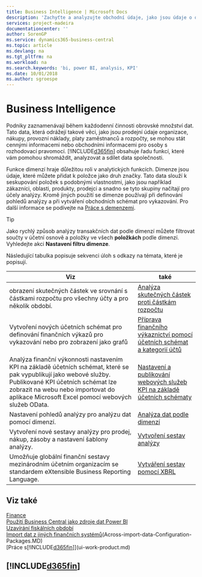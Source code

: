 ```yaml
---
title: Business Intelligence | Microsoft Docs
description: 'Zachyťte a analyzujte obchodní údaje, jako jsou údaje o obratu, nákupech, provozních nákladech, platech zaměstnanců a rozpočtech,které mohou být cennými informacemi pro analytické služby nebo pro rozhodování.'
services: project-madeira
documentationcenter: ''
author: SorenGP
ms.service: dynamics365-business-central
ms.topic: article
ms.devlang: na
ms.tgt_pltfrm: na
ms.workload: na
ms.search.keywords: 'bi, power BI, analysis, KPI'
ms.date: 10/01/2018
ms.author: sgroespe
---
```

# <a name="business-intelligence"></a>Business Intelligence
Podniky zaznamenávají během každodenní činnosti obrovské množství dat. Tato data, která odrážejí takové věci, jako jsou prodejní údaje organizace, nákupy, provozní náklady, platy zaměstnanců a rozpočty, se mohou stát cennými informacemi nebo obchodními informacemi pro osoby s rozhodovací pravomocí. [!INCLUDE[d365fin](includes/d365fin_md.md)] obsahuje řadu funkcí, které vám pomohou shromáždit, analyzovat a sdílet data společnosti.

Funkce dimenzí hraje důležitou roli v analytických funkcích. Dimenze jsou údaje, které můžete přidat k položce jako druh značky. Tato data slouží k seskupování položek s podobnými vlastnostmi, jako jsou například zákazníci, oblasti, produkty, prodejci a snadno se tyto skupiny načítají pro účely analýzy. Kromě jiných použití se dimenze používají při definování pohledů analýzy a při vytváření obchodních schémat pro vykazování. Pro další informace se podívejte na [Práce s demenzemi](finance-dimensions.md).

> [!TIP]
> Jako rychlý způsob analýzy transakčních dat podle dimenzí můžete filtrovat součty v účetní osnově a položky ve všech **položkách** podle dimenzí. Vyhledejte akci **Nastavení filtru dimenze**.  

Následující tabulka popisuje sekvenci úloh s odkazy na témata, které je popisují.  

| Viz | také |
| --- | --- |
|obrazení skutečných částek ve srovnání s částkami rozpočtu pro všechny účty a pro několik období.|[Analýza skutečných částek proti částkám rozpočtu](bi-how-analyze-actual-versus-budget.md)|
|Vytvoření nových účetních schémat pro definování finančních výkazů pro vykazování nebo pro zobrazení jako grafů|[Příprava finančního výkaznictví pomocí účetních schémat a kategorií účtů](bi-how-work-account-schedule.md)|
|Analýza finanční výkonnosti nastavením KPI na základě účetních schémat, které se pak vypublikují jako webové služby. Publikované KPI účetních schémat lze zobrazit na webu nebo importovat do aplikace Microsoft Excel pomocí webových služeb OData.|[Nastavení a publikování webových služeb KPI na základě účetních schématy](bi-how-to-set-up-and-publish-kpi-web-services-based-on-account-schedules.md)|
|Nastavení pohledů analýzy pro analýzu dat pomocí dimenzí.|[Analýza dat podle dimenzí](bi-how-analyze-data-dimension.md)|
|Vytvoření nové sestavy analýzy pro prodej, nákup, zásoby a nastavení šablony analýzy.|[Vytvoření sestav analýzy](bi-how-create-analysis-views-reports.md)|
|Umožňuje globální finanční sestavy mezinárodním účetním organizacím se standardem eXtensible Business Reporting Language.|[Vytváření sestav pomocí XBRL](bi-create-reports-with-xbrl.md)|

## <a name="see-also"></a>Viz také
[Finance](finance.md)    
[Použití Business Central jako zdroje dat Power BI](across-how-use-financials-data-source-powerbi.md)  
[Uzavírání fiskálních období](year-close-years-periods.md)  
[Import dat z jiných finančních systémů](across-import-data-configuration-packages.md)(Across-import-data-Configuration-Packages.MD)  
[Práce s[!INCLUDE[d365fin](includes/d365fin_md.md)]](ui-work-product.md)

## [!INCLUDE[d365fin](includes/free_trial_md.md)]  
 
